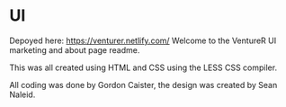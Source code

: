 # UI
Depoyed here: https://venturer.netlify.com/
Welcome to the VentureR UI marketing and about page readme.

This was all created using HTML and CSS using the LESS CSS compiler.

All coding was done by Gordon Caister, the design was created by Sean Naleid.
